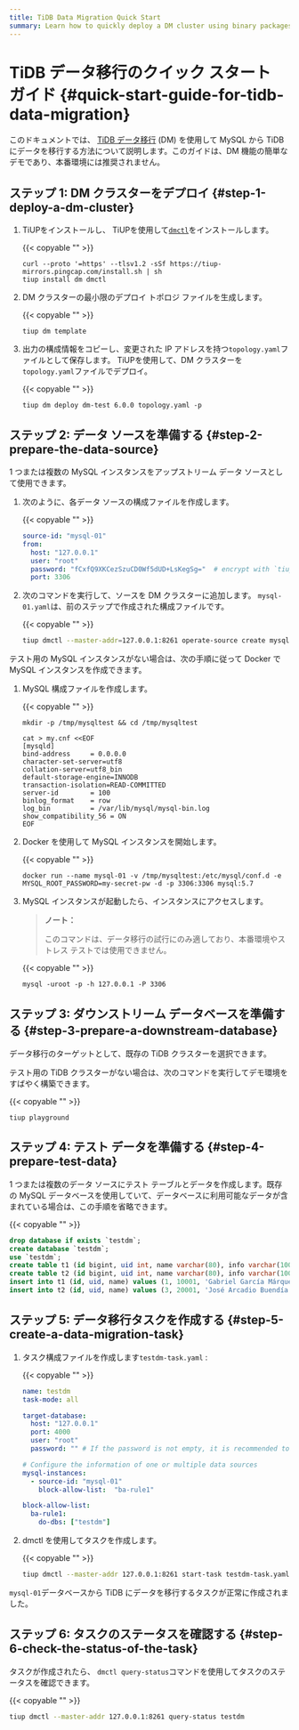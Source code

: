 ```yaml
---
title: TiDB Data Migration Quick Start
summary: Learn how to quickly deploy a DM cluster using binary packages.
---
```


# TiDB データ移行のクイック スタート ガイド {#quick-start-guide-for-tidb-data-migration}

このドキュメントでは、 [TiDB データ移行](https://github.com/pingcap/dm) (DM) を使用して MySQL から TiDB にデータを移行する方法について説明します。このガイドは、DM 機能の簡単なデモであり、本番環境には推奨されません。

## ステップ 1: DM クラスターをデプロイ {#step-1-deploy-a-dm-cluster}

1.  TiUPをインストールし、 TiUPを使用して[`dmctl`](/dm/dmctl-introduction.md)をインストールします。

    {{< copyable "" >}}

    ```shell
    curl --proto '=https' --tlsv1.2 -sSf https://tiup-mirrors.pingcap.com/install.sh | sh
    tiup install dm dmctl
    ```

2.  DM クラスターの最小限のデプロイ トポロジ ファイルを生成します。

    {{< copyable "" >}}

    ```
    tiup dm template
    ```

3.  出力の構成情報をコピーし、変更された IP アドレスを持つ`topology.yaml`ファイルとして保存します。 TiUPを使用して、DM クラスターを`topology.yaml`ファイルでデプロイ。

    {{< copyable "" >}}

    ```shell
    tiup dm deploy dm-test 6.0.0 topology.yaml -p
    ```

## ステップ 2: データ ソースを準備する {#step-2-prepare-the-data-source}

1 つまたは複数の MySQL インスタンスをアップストリーム データ ソースとして使用できます。

1.  次のように、各データ ソースの構成ファイルを作成します。

    {{< copyable "" >}}

    ```yaml
    source-id: "mysql-01"
    from:
      host: "127.0.0.1"
      user: "root"
      password: "fCxfQ9XKCezSzuCD0Wf5dUD+LsKegSg="  # encrypt with `tiup dmctl --encrypt "123456"`
      port: 3306
    ```

2.  次のコマンドを実行して、ソースを DM クラスターに追加します。 `mysql-01.yaml`は、前のステップで作成された構成ファイルです。

    {{< copyable "" >}}

    ```bash
    tiup dmctl --master-addr=127.0.0.1:8261 operate-source create mysql-01.yaml # use one of master_servers as the argument of --master-addr
    ```

テスト用の MySQL インスタンスがない場合は、次の手順に従って Docker で MySQL インスタンスを作成できます。

1.  MySQL 構成ファイルを作成します。

    {{< copyable "" >}}

    ```shell
    mkdir -p /tmp/mysqltest && cd /tmp/mysqltest

    cat > my.cnf <<EOF
    [mysqld]
    bind-address     = 0.0.0.0
    character-set-server=utf8
    collation-server=utf8_bin
    default-storage-engine=INNODB
    transaction-isolation=READ-COMMITTED
    server-id        = 100
    binlog_format    = row
    log_bin          = /var/lib/mysql/mysql-bin.log
    show_compatibility_56 = ON
    EOF
    ```

2.  Docker を使用して MySQL インスタンスを開始します。

    {{< copyable "" >}}

    ```shell
    docker run --name mysql-01 -v /tmp/mysqltest:/etc/mysql/conf.d -e MYSQL_ROOT_PASSWORD=my-secret-pw -d -p 3306:3306 mysql:5.7
    ```

3.  MySQL インスタンスが起動したら、インスタンスにアクセスします。

    > **ノート：**
    >
    > このコマンドは、データ移行の試行にのみ適しており、本番環境やストレス テストでは使用できません。

    {{< copyable "" >}}

    ```shell
    mysql -uroot -p -h 127.0.0.1 -P 3306
    ```

## ステップ 3: ダウンストリーム データベースを準備する {#step-3-prepare-a-downstream-database}

データ移行のターゲットとして、既存の TiDB クラスターを選択できます。

テスト用の TiDB クラスターがない場合は、次のコマンドを実行してデモ環境をすばやく構築できます。

{{< copyable "" >}}

```shell
tiup playground
```

## ステップ 4: テスト データを準備する {#step-4-prepare-test-data}

1 つまたは複数のデータ ソースにテスト テーブルとデータを作成します。既存の MySQL データベースを使用していて、データベースに利用可能なデータが含まれている場合は、この手順を省略できます。

{{< copyable "" >}}

```sql
drop database if exists `testdm`;
create database `testdm`;
use `testdm`;
create table t1 (id bigint, uid int, name varchar(80), info varchar(100), primary key (`id`), unique key(`uid`)) DEFAULT CHARSET=utf8mb4 COLLATE=utf8mb4_bin;
create table t2 (id bigint, uid int, name varchar(80), info varchar(100), primary key (`id`), unique key(`uid`)) DEFAULT CHARSET=utf8mb4 COLLATE=utf8mb4_bin;
insert into t1 (id, uid, name) values (1, 10001, 'Gabriel García Márquez'), (2, 10002, 'Cien años de soledad');
insert into t2 (id, uid, name) values (3, 20001, 'José Arcadio Buendía'), (4, 20002, 'Úrsula Iguarán'), (5, 20003, 'José Arcadio');
```

## ステップ 5: データ移行タスクを作成する {#step-5-create-a-data-migration-task}

1.  タスク構成ファイルを作成します`testdm-task.yaml` :

    {{< copyable "" >}}

    ```yaml
    name: testdm
    task-mode: all

    target-database:
      host: "127.0.0.1"
      port: 4000
      user: "root"
      password: "" # If the password is not empty, it is recommended to use a password encrypted with dmctl.

    # Configure the information of one or multiple data sources
    mysql-instances:
      - source-id: "mysql-01"
        block-allow-list:  "ba-rule1"

    block-allow-list:
      ba-rule1:
        do-dbs: ["testdm"]
    ```

2.  dmctl を使用してタスクを作成します。

    {{< copyable "" >}}

    ```bash
    tiup dmctl --master-addr 127.0.0.1:8261 start-task testdm-task.yaml
    ```

`mysql-01`データベースから TiDB にデータを移行するタスクが正常に作成されました。

## ステップ 6: タスクのステータスを確認する {#step-6-check-the-status-of-the-task}

タスクが作成されたら、 `dmctl query-status`コマンドを使用してタスクのステータスを確認できます。

{{< copyable "" >}}

```bash
tiup dmctl --master-addr 127.0.0.1:8261 query-status testdm
```
